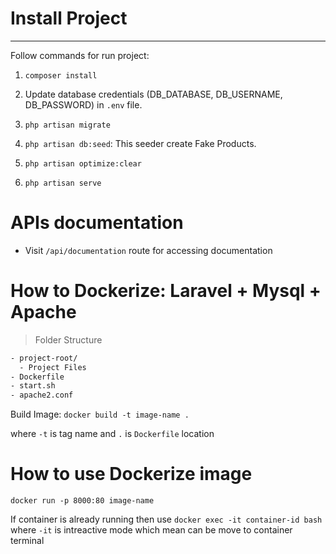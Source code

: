 # Install Project
-----------------------

Follow commands for run project:

1. `composer install`

2. Update database credentials (DB_DATABASE, DB_USERNAME, DB_PASSWORD) in `.env` file.

3. `php artisan migrate`

4. `php artisan db:seed`: This seeder create Fake Products.

5. `php artisan optimize:clear`

6. `php artisan serve`

# APIs documentation

- Visit `/api/documentation` route for accessing documentation


# How to Dockerize: Laravel + Mysql + Apache

> Folder Structure

```sh
- project-root/
  - Project Files
- Dockerfile
- start.sh
- apache2.conf
```

Build Image: `docker build -t image-name .`

where `-t` is tag name and `.` is `Dockerfile` location

# How to use Dockerize image

`docker run -p 8000:80 image-name`

If container is already running then use `docker exec -it container-id bash`
where `-it` is intreactive mode which mean can be move to container terminal

